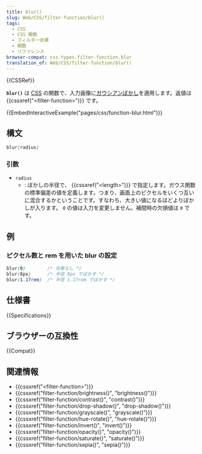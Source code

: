 ```yaml
---
title: blur()
slug: Web/CSS/filter-function/blur()
tags:
  - CSS
  - CSS 関数
  - フィルター効果
  - 関数
  - リファレンス
browser-compat: css.types.filter-function.blur
translation_of: Web/CSS/filter-function/blur()
---
```

{{CSSRef}}

**`blur()`** は [CSS](/ja/docs/Web/CSS) の関数で、入力画像に[ガウシアンぼかし](https://ja.wikipedia.org/wiki/%E3%82%AC%E3%82%A6%E3%82%B7%E3%82%A2%E3%83%B3%E3%81%BC%E3%81%8B%E3%81%97)を適用します。返値は {{cssxref("&lt;filter-function&gt;")}} です。

{{EmbedInteractiveExample("pages/css/function-blur.html")}}

## 構文

```css
blur(radius)
```

### 引数

- `radius`
  - : ぼかしの半径で、 {{cssxref("&lt;length&gt;")}} で指定します。ガウス関数の標準偏差の値を定義します。つまり、画面上のピクセルをいくつ互いに混合するかということです。すなわち、大きい値になるほどよりぼかしが入ります。 `0` の値は入力を変更しません。補間時の欠損値は `0` です。

## 例

### ピクセル数と rem を用いた blur の設定

```css
blur(0)        /* 効果なし */
blur(8px)      /* 半径 8px でぼかす */
blur(1.17rem)  /* 半径 1.17rem でぼかす */
```

## 仕様書

{{Specifications}}

## ブラウザーの互換性

{{Compat}}

## 関連情報

- {{cssxref("&lt;filter-function&gt;")}}
- {{cssxref("filter-function/brightness()", "brightness()")}}
- {{cssxref("filter-function/contrast()", "contrast()")}}
- {{cssxref("filter-function/drop-shadow()", "drop-shadow()")}}
- {{cssxref("filter-function/grayscale()", "grayscale()")}}
- {{cssxref("filter-function/hue-rotate()", "hue-rotate()")}}
- {{cssxref("filter-function/invert()", "invert()")}}
- {{cssxref("filter-function/opacity()", "opacity()")}}
- {{cssxref("filter-function/saturate()", "saturate()")}}
- {{cssxref("filter-function/sepia()", "sepia()")}}

